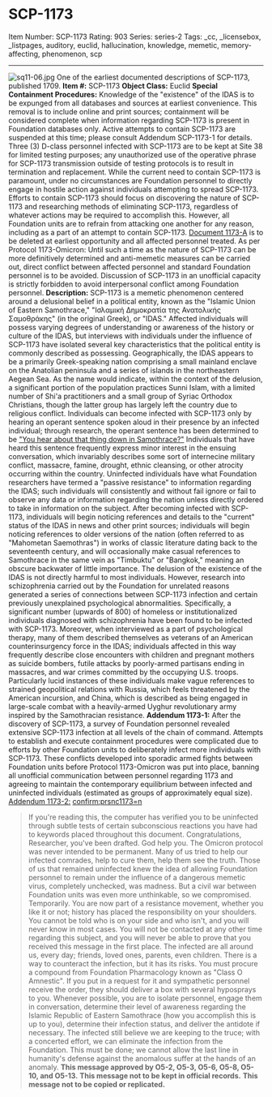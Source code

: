# SCP-1173
Item Number: SCP-1173
Rating: 903
Series: series-2
Tags: _cc, _licensebox, _listpages, auditory, euclid, hallucination, knowledge, memetic, memory-affecting, phenomenon, scp

---

![sq11-06.jpg](https://scp-wiki.wdfiles.com/local--files/fragment:scp-1173-1/sq11-06.jpg)
One of the earliest documented descriptions of SCP-1173, published 1709.
**Item #:** SCP-1173
**Object Class:** Euclid
**Special Containment Procedures:** Knowledge of the "existence" of the IDAS is to be expunged from all databases and sources at earliest convenience. This removal is to include online and print sources; containment will be considered complete when information regarding SCP-1173 is present in Foundation databases only. Active attempts to contain SCP-1173 are suspended at this time; please consult Addendum SCP-1173-1 for details. Three (3) D-class personnel infected with SCP-1173 are to be kept at Site 38 for limited testing purposes; any unauthorized use of the operative phrase for SCP-1173 transmission outside of testing protocols is to result in termination and replacement.
While the current need to contain SCP-1173 is paramount, under no circumstances are Foundation personnel to directly engage in hostile action against individuals attempting to spread SCP-1173. Efforts to contain SCP-1173 should focus on discovering the nature of SCP-1173 and researching methods of eliminating SCP-1173, regardless of whatever actions may be required to accomplish this. However, all Foundation units are to refrain from attacking one another for any reason, including as a part of an attempt to contain SCP-1173.
[Document 1173-A](/scp-1173/order/created_at) is to be deleted at earliest opportunity and all affected personnel treated. As per Protocol 1173-Omicron: Until such a time as the nature of SCP-1173 can be more definitively determined and anti-memetic measures can be carried out, direct conflict between affected personnel and standard Foundation personnel is to be avoided. Discussion of SCP-1173 in an unofficial capacity is strictly forbidden to avoid interpersonal conflict among Foundation personnel.
**Description:** SCP-1173 is a memetic phenomenon centered around a delusional belief in a political entity, known as the "Islamic Union of Eastern Samothrace," "Ισλαμική Δημοκρατία της Ανατολικής Σαμοθράκης" (in the original Greek), or "IDAS." Affected individuals will possess varying degrees of understanding or awareness of the history or culture of the IDAS, but interviews with individuals under the influence of SCP-1173 have isolated several key characteristics that the political entity is commonly described as possessing. Geographically, the IDAS appears to be a primarily Greek-speaking nation comprising a small mainland enclave on the Anatolian peninsula and a series of islands in the northeastern Aegean Sea. As the name would indicate, within the context of the delusion, a significant portion of the population practices Sunni Islam, with a limited number of Shi'a practitioners and a small group of Syriac Orthodox Christians, though the latter group has largely left the country due to religious conflict.
Individuals can become infected with SCP-1173 only by hearing an operant sentence spoken aloud in their presence by an infected individual; through research, the operant sentence has been determined to be ["You hear about that thing down in Samothrace?"](/stop-me-if-youve-heard-this-one-before) Individuals that have heard this sentence frequently express minor interest in the ensuing conversation, which invariably describes some sort of internecine military conflict, massacre, famine, drought, ethnic cleansing, or other atrocity occurring within the country.
Uninfected individuals have what Foundation researchers have termed a "passive resistance" to information regarding the IDAS; such individuals will consistently and without fail ignore or fail to observe any data or information regarding the nation unless directly ordered to take in information on the subject. After becoming infected with SCP-1173, individuals will begin noticing references and details to the "current" status of the IDAS in news and other print sources; individuals will begin noticing references to older versions of the nation (often referred to as "Mahometan Saemothras") in works of classic literature dating back to the seventeenth century, and will occasionally make casual references to Samothrace in the same vein as "Timbuktu" or "Bangkok," meaning an obscure backwater of little importance.
The delusion of the existence of the IDAS is not directly harmful to most individuals. However, research into schizophrenia carried out by the Foundation for unrelated reasons generated a series of connections between SCP-1173 infection and certain previously unexplained psychological abnormalities. Specifically, a significant number (upwards of 800) of homeless or institutionalized individuals diagnosed with schizophrenia have been found to be infected with SCP-1173. Moreover, when interviewed as a part of psychological therapy, many of them described themselves as veterans of an American counterinsurgency force in the IDAS; individuals affected in this way frequently describe close encounters with children and pregnant mothers as suicide bombers, futile attacks by poorly-armed partisans ending in massacres, and war crimes committed by the occupying U.S. troops. Particularly lucid instances of these individuals make vague references to strained geopolitical relations with Russia, which feels threatened by the American incursion, and China, which is described as being engaged in large-scale combat with a heavily-armed Uyghur revolutionary army inspired by the Samothracian resistance.
**Addendum 1173-1:** After the discovery of SCP-1173, a survey of Foundation personnel revealed extensive SCP-1173 infection at all levels of the chain of command. Attempts to establish and execute containment procedures were complicated due to efforts by other Foundation units to deliberately infect more individuals with SCP-1173. These conflicts developed into sporadic armed fights between Foundation units before Protocol 1173-Omicron was put into place, banning all unofficial communication between personnel regarding 1173 and agreeing to maintain the contemporary equilibrium between infected and uninfected individuals (estimated as groups of approximately equal size).
[Addendum 1173-2:](javascript:;)
[confirm:prsnc1173=n](javascript:;)
> If you're reading this, the computer has verified you to be uninfected through subtle tests of certain subconscious reactions you have had to keywords placed throughout this document. Congratulations, Researcher, you've been drafted. God help you.
> The Omicron protocol was never intended to be permanent. Many of us tried to help our infected comrades, help to cure them, help them see the truth. Those of us that remained uninfected knew the idea of allowing Foundation personnel to remain under the influence of a dangerous memetic virus, completely unchecked, was madness. But a civil war between Foundation units was even more unthinkable, so we compromised.
> Temporarily.
> You are now part of a resistance movement, whether you like it or not; history has placed the responsibility on your shoulders. You cannot be told who is on your side and who isn't, and you will never know in most cases. You will not be contacted at any other time regarding this subject, and you will never be able to prove that you received this message in the first place.
> The infected are all around us, every day; friends, loved ones, parents, even children. There is a way to counteract the infection, but it has its risks. You must procure a compound from Foundation Pharmacology known as "Class O Amnestic". If you put in a request for it and sympathetic personnel receive the order, they should deliver a box with several hyposprays to you. Whenever possible, you are to isolate personnel, engage them in conversation, determine their level of awareness regarding the Islamic Republic of Eastern Samothrace (how you accomplish this is up to you), determine their infection status, and deliver the antidote if necessary. The infected still believe we are keeping to the truce; with a concerted effort, we can eliminate the infection from the Foundation. This must be done; we cannot allow the last line in humanity's defense against the anomalous suffer at the hands of an anomaly.
> **This message approved by O5-2, O5-3, O5-6, O5-8, O5-10, and O5-13.**
> **This message not to be kept in official records.**
> **This message not to be copied or replicated.**